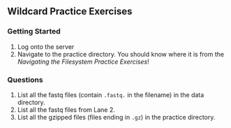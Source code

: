 ## Wildcard Practice Exercises

### Getting Started

1. Log onto the server
2. Navigate to the practice directory. You should know where it is from the *Navigating the Filesystem Practice Exercises*!

### Questions

1. List all the fastq files (contain `.fastq.` in the filename) in the data directory.
2. List all the fastq files from Lane 2.
3. List all the gzipped files (files ending in `.gz`) in the practice directory.
